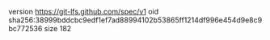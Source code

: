version https://git-lfs.github.com/spec/v1
oid sha256:38999bddcbc9edf1ef7ad88994102b53865ff1214df996e454d9e8c9bc772536
size 182
